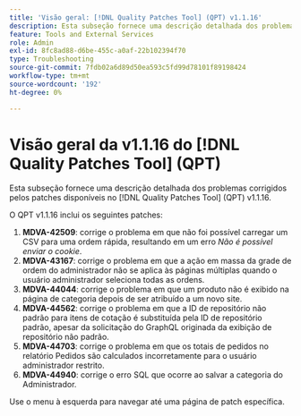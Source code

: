 ```yaml
---
title: 'Visão geral: [!DNL Quality Patches Tool] (QPT) v1.1.16'
description: Esta subseção fornece uma descrição detalhada dos problemas corrigidos pelos patches disponíveis no [!DNL Quality Patches Tool] (QPT) v1.1.16.
feature: Tools and External Services
role: Admin
exl-id: 8fc8ad88-d6be-455c-a0af-22b102394f70
type: Troubleshooting
source-git-commit: 7fdb02a6d89d50ea593c5fd99d78101f89198424
workflow-type: tm+mt
source-wordcount: '192'
ht-degree: 0%

---
```


# Visão geral da v1.1.16 do [!DNL Quality Patches Tool] (QPT)

Esta subseção fornece uma descrição detalhada dos problemas corrigidos pelos patches disponíveis no [!DNL Quality Patches Tool] (QPT) v1.1.16.

O QPT v1.1.16 inclui os seguintes patches:

1. **MDVA-42509**: corrige o problema em que não foi possível carregar um CSV para uma ordem rápida, resultando em um erro *Não é possível enviar o cookie*.
1. **MDVA-43167**: corrige o problema em que a ação em massa da grade de ordem do administrador não se aplica às páginas múltiplas quando o usuário administrador seleciona todas as ordens.
1. **MDVA-44044**: corrige o problema em que um produto não é exibido na página de categoria depois de ser atribuído a um novo site.
1. **MDVA-44562**: corrige o problema em que a ID de repositório não padrão para itens de cotação é substituída pela ID de repositório padrão, apesar da solicitação do GraphQL originada da exibição de repositório não padrão.
1. **MDVA-44703**: corrige o problema em que os totais de pedidos no relatório Pedidos são calculados incorretamente para o usuário administrador restrito.
1. **MDVA-44940**: corrige o erro SQL que ocorre ao salvar a categoria do Administrador.

Use o menu à esquerda para navegar até uma página de patch específica.
